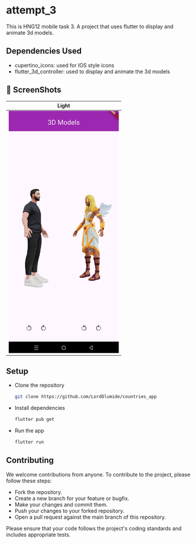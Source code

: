 # attempt_3

This is HNG12 mobile task 3.
A project that uses flutter to display and animate 3d models. 


## Dependencies Used

- cupertino_icons: used for IOS style icons
- flutter_3d_controller: used to display and animate the 3d models

## 📸 ScreenShots

| Light                                                    |
|----------------------------------------------------------|
| <img src="assets/screenshot.jpg" width="300">            |


## Setup
- Clone the repository
  ```bash
  git clone https://github.com/LordOlumide/countries_app
  ```

- Install dependencies
  ```bash
  flutter pub get
  ```

- Run the app
  ```bash
  flutter run
  ```

## Contributing
We welcome contributions from anyone. To contribute to the project, please follow these steps:
- Fork the repository.
- Create a new branch for your feature or bugfix.
- Make your changes and commit them.
- Push your changes to your forked repository.
- Open a pull request against the main branch of this repository.

Please ensure that your code follows the project's coding standards and includes appropriate tests.
